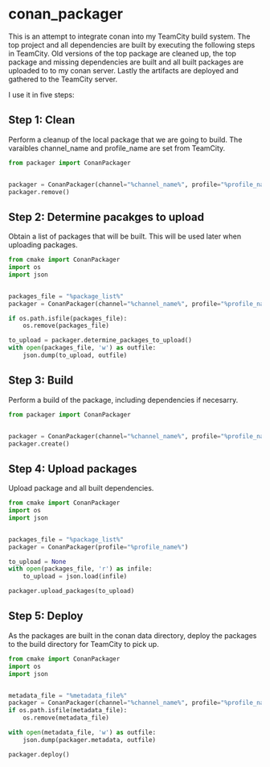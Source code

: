 # conan_packager

This is an attempt to integrate conan into my TeamCity build system. The top project and all dependencies are built by executing 
the following steps in TeamCity. Old versions of the top package are cleaned up, the top package and missing dependencies are built 
and all built packages are uploaded to to my conan server. Lastly the artifacts are deployed and gathered to the TeamCity server.

I use it in five steps:

## Step 1: Clean

Perform a cleanup of the local package that we are going to build. The varaibles channel_name and profile_name are set from TeamCity.

```python
from packager import ConanPackager


packager = ConanPackager(channel="%channel_name%", profile="%profile_name%")
packager.remove()
```

## Step 2: Determine pacakges to upload

Obtain a list of packages that will be built. This will be used later when uploading packages.

```python
from cmake import ConanPackager
import os
import json


packages_file = "%package_list%"
packager = ConanPackager(channel="%channel_name%", profile="%profile_name%")

if os.path.isfile(packages_file):
    os.remove(packages_file)

to_upload = packager.determine_packages_to_upload()
with open(packages_file, 'w') as outfile:
    json.dump(to_upload, outfile)
```

## Step 3: Build

Perform a build of the package, including dependencies if necesarry.

```python
from packager import ConanPackager


packager = ConanPackager(channel="%channel_name%", profile="%profile_name%")
packager.create()
```

## Step 4: Upload packages

Upload package and all built dependencies.

```python
from cmake import ConanPackager
import os
import json


packages_file = "%package_list%"
packager = ConanPackager(profile="%profile_name%")

to_upload = None
with open(packages_file, 'r') as infile:
    to_upload = json.load(infile)

packager.upload_packages(to_upload)
```

## Step 5: Deploy

As the packages are built in the conan data directory, deploy the packages to the build directory for TeamCity to pick up.

```python
from cmake import ConanPackager
import os
import json


metadata_file = "%metadata_file%"
packager = ConanPackager(channel="%channel_name%", profile="%profile_name%")
if os.path.isfile(metadata_file):
    os.remove(metadata_file)

with open(metadata_file, 'w') as outfile:
    json.dump(packager.metadata, outfile)

packager.deploy()
```
